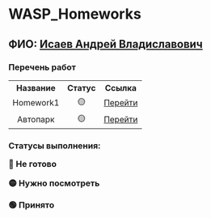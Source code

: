 # WASP_Homeworks
<h2>ФИО: <a href="https://github.com/IsaevAndrew" target="_blank">Исаев Андрей Владиславович</a> 

<h3>Перечень работ</h3>
<table>
<tr><th align="center">Название</th><th align="center">Статус</th><th align="center">Ссылка</th></tr>
<tr><td align="center">Homework1</td><td align="center">🟡</td><td align="center"><a href="https://github.com/IsaevAndrew/wasp-homework/blob/main/Homework_1"target="_blank">Перейти</a></td></tr>
<tr><td align="center">Автопарк</td><td align="center">🟡</td><td align="center"><a href="https://github.com/IsaevAndrew/wasp-homework/blob/main/Autopark/Autopark.cs" target="_blank">Перейти</a></td></tr>
</table>
<h3>Статусы выполнения:</p>
<p>🔴 Не готово</p>
<p>🟡 Нужно посмотреть</p>
<p>🟢 Принято</p>
